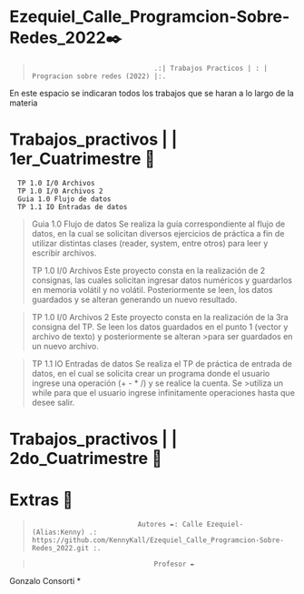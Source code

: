 # Ezequiel_Calle_Programcion-Sobre-Redes_2022✒️

>                                   .:| Trabajos Practicos | : | Progracion sobre redes (2022) |:.

En este espacio se indicaran todos los trabajos que se haran a lo largo de la materia

 # Trabajos_practivos | | 1er_Cuatrimestre  📃

      TP 1.0 I/0 Archivos
      TP 1.0 I/0 Archivos 2
      Guia 1.0 Flujo de datos
      TP 1.1 IO Entradas de datos

>Guia 1.0 Flujo de datos
>Se realiza la guía correspondiente al flujo de datos, en la cual se solicitan diversos ejercicios de práctica a fin de utilizar distintas clases (reader, system, entre otros) para leer y escribir archivos.
>
>TP 1.0 I/0 Archivos
>Este proyecto consta en la realización de 2 consignas, las cuales solicitan ingresar datos numéricos y guardarlos en memoria volátil y no volátil. Posteriormente se leen, los datos guardados y se alteran generando un nuevo resultado.

>TP 1.0 I/0 Archivos 2
>Este proyecto consta en la realización de la 3ra consigna del TP. Se leen los datos guardados en el punto 1 (vector y archivo de texto) y posteriormente se alteran >para ser guardados en un nuevo archivo.

>TP 1.1 IO Entradas de datos
>Se realiza el TP de práctica de entrada de datos, en el cual se solicita crear un programa donde el usuario ingrese una operación (+ - * /) y se realice la cuenta. Se >utiliza un while para que el usuario ingrese infinitamente operaciones hasta que desee salir.


# Trabajos_practivos | | 2do_Cuatrimestre  📃

# Extras   📃
>                               Autores ✒️: Calle Ezequiel-(Alias:Kenny) .: https://github.com/KennyKall/Ezequiel_Calle_Programcion-Sobre-Redes_2022.git :.

>                                   Profesor ✒️
Gonzalo Consorti *
